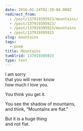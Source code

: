 ```yaml
---
date: 2016-01-24T02:29:04.000Z
redirect_from:
  - /post/137919395923/mountains/
  - /post/137919395923/
  - /post/137919395923/mountains
  - /post/137919395923
slug: mountains
tags:
  - poem
title: Mountains
tumblrid: 137919395923
type: text
---
```

<p>I am sorry  <br/>
  that you will never know  <br/>
    how much I love you.  </p>

<p>You think you get it.  </p>

<p>You see the shadow of mountains,  <br/>
  and think, &ldquo;Mountains are flat.&rdquo;  </p>

<p>But it is a huge thing  <br/>
  and not flat.</p>
